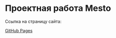 # Проектная работа Mesto

Ссылка на страницу сайта:

[GitHub Pages](https://dmitriy-lab.github.io/Mesto/)
